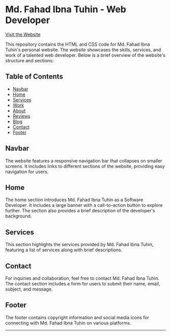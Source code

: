 # Md. Fahad Ibna Tuhin - Web Developer

[Visit the Website](https://fahadibnatuhin.github.io/portfolio/) <!-- Replace "#" with the actual link to your website -->

This repository contains the HTML and CSS code for Md. Fahad Ibna Tuhin's personal website. The website showcases the skills, services, and work of a talented web developer. Below is a brief overview of the website's structure and sections:

## Table of Contents
- [Navbar](#navbar)
- [Home](#home)
- [Services](#services)
- [Work](#work)
- [About](#about)
- [Reviews](#reviews)
- [Blog](#blog)
- [Contact](#contact)
- [Footer](#footer)

## Navbar
The website features a responsive navigation bar that collapses on smaller screens. It includes links to different sections of the website, providing easy navigation for users.

## Home
The home section introduces Md. Fahad Ibna Tuhin as a Software Developer. It includes a large banner with a call-to-action button to explore further. The section also provides a brief description of the developer's background.

## Services
This section highlights the services provided by Md. Fahad Ibna Tuhin, featuring a list of services along with brief descriptions.

<!-- Add more sections as needed -->

## Contact
For inquiries and collaboration, feel free to contact Md. Fahad Ibna Tuhin. The contact section includes a form for users to submit their name, email, subject, and message.

## Footer
The footer contains copyright information and social media icons for connecting with Md. Fahad Ibna Tuhin on various platforms.

---